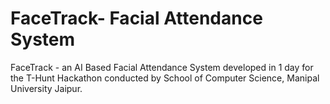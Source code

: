# FaceTrack- Facial Attendance System
FaceTrack - an AI Based Facial Attendance System developed in 1 day for the T-Hunt Hackathon conducted by School of Computer Science, Manipal University Jaipur. 
